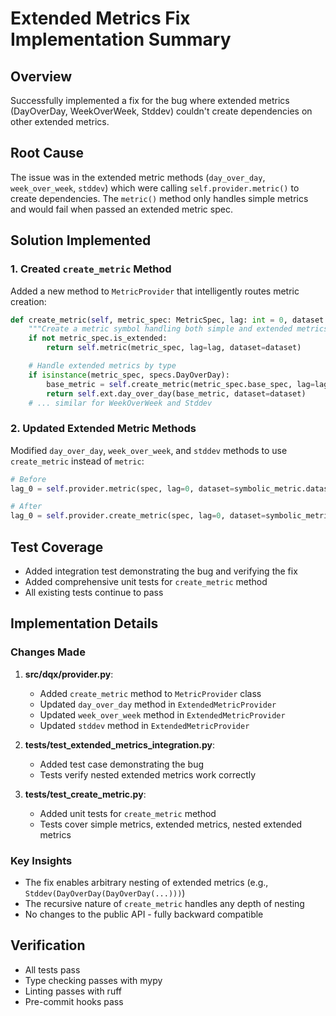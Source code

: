 # Extended Metrics Fix Implementation Summary

## Overview
Successfully implemented a fix for the bug where extended metrics (DayOverDay, WeekOverWeek, Stddev) couldn't create dependencies on other extended metrics.

## Root Cause
The issue was in the extended metric methods (`day_over_day`, `week_over_week`, `stddev`) which were calling `self.provider.metric()` to create dependencies. The `metric()` method only handles simple metrics and would fail when passed an extended metric spec.

## Solution Implemented

### 1. Created `create_metric` Method
Added a new method to `MetricProvider` that intelligently routes metric creation:
```python
def create_metric(self, metric_spec: MetricSpec, lag: int = 0, dataset: str | None = None) -> sp.Symbol:
    """Create a metric symbol handling both simple and extended metrics."""
    if not metric_spec.is_extended:
        return self.metric(metric_spec, lag=lag, dataset=dataset)

    # Handle extended metrics by type
    if isinstance(metric_spec, specs.DayOverDay):
        base_metric = self.create_metric(metric_spec.base_spec, lag=lag, dataset=dataset)
        return self.ext.day_over_day(base_metric, dataset=dataset)
    # ... similar for WeekOverWeek and Stddev
```

### 2. Updated Extended Metric Methods
Modified `day_over_day`, `week_over_week`, and `stddev` methods to use `create_metric` instead of `metric`:
```python
# Before
lag_0 = self.provider.metric(spec, lag=0, dataset=symbolic_metric.dataset)

# After
lag_0 = self.provider.create_metric(spec, lag=0, dataset=symbolic_metric.dataset)
```

## Test Coverage
- Added integration test demonstrating the bug and verifying the fix
- Added comprehensive unit tests for `create_metric` method
- All existing tests continue to pass

## Implementation Details

### Changes Made
1. **src/dqx/provider.py**:
   - Added `create_metric` method to `MetricProvider` class
   - Updated `day_over_day` method in `ExtendedMetricProvider`
   - Updated `week_over_week` method in `ExtendedMetricProvider`
   - Updated `stddev` method in `ExtendedMetricProvider`

2. **tests/test_extended_metrics_integration.py**:
   - Added test case demonstrating the bug
   - Tests verify nested extended metrics work correctly

3. **tests/test_create_metric.py**:
   - Added unit tests for `create_metric` method
   - Tests cover simple metrics, extended metrics, nested extended metrics

### Key Insights
- The fix enables arbitrary nesting of extended metrics (e.g., `Stddev(DayOverDay(DayOverDay(...)))`)
- The recursive nature of `create_metric` handles any depth of nesting
- No changes to the public API - fully backward compatible

## Verification
- All tests pass
- Type checking passes with mypy
- Linting passes with ruff
- Pre-commit hooks pass
